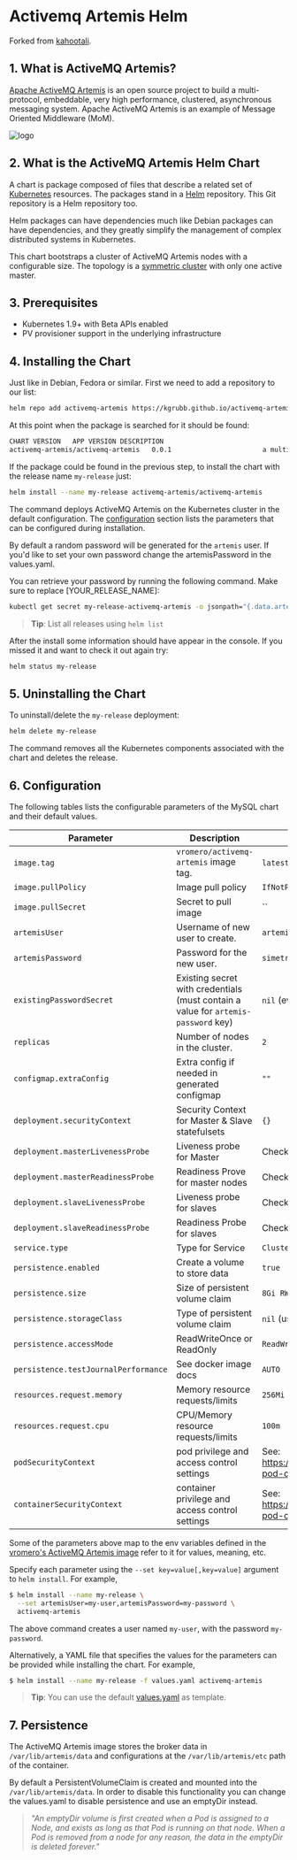 
# Activemq Artemis Helm

Forked from [kahootali](https://github.com/kahootali/activemq-artemis-helm).

## 1. What is ActiveMQ Artemis?

[Apache ActiveMQ Artemis](https://activemq.apache.org/artemis) is an open source project to build a multi-protocol, embeddable, very high performance, clustered, asynchronous messaging system. Apache ActiveMQ Artemis is an example of Message Oriented Middleware (MoM).

![logo](https://raw.githubusercontent.com/apache/activemq-artemis/master/docs/user-manual/en/images/activemq-logo.png)

## 2. What is the ActiveMQ Artemis Helm Chart

A chart is package composed of files that describe a related set of [Kubernetes](http://kubernetes.io) resources. The packages
stand in a [Helm](https://helm.sh) repository. This Git repository is a Helm repository too.

Helm packages can have dependencies much like Debian packages can have dependencies, and they greatly
simplify the management of complex distributed systems in Kubernetes.

This chart bootstraps a cluster of ActiveMQ Artemis nodes with a configurable size. The topology is a
[symmetric cluster](https://activemq.apache.org/artemis/docs/latest/clusters.html#cluster-topologies) with only one
active master.

## 3. Prerequisites

- Kubernetes 1.9+ with Beta APIs enabled
- PV provisioner support in the underlying infrastructure

## 4. Installing the Chart

Just like in Debian, Fedora or similar. First we need to add a repository to our list:

```bash
helm repo add activemq-artemis https://kgrubb.github.io/activemq-artemis-helm/
```
At this point when the package is searched for it should be found:

```bash
CHART VERSION	APP VERSION	DESCRIPTION
activemq-artemis/activemq-artemis	0.0.1        	           	a multi-protocol, embeddable, very high perform...
```

If the package could be found in the previous step, to install the chart with the release name `my-release` just:

```bash
helm install --name my-release activemq-artemis/activemq-artemis
```

The command deploys ActiveMQ Artemis on the Kubernetes cluster in the default configuration. The [configuration](#configuration) section lists the parameters that can be configured during installation.

By default a random password will be generated for the `artemis` user. If you'd like to set your own password change the artemisPassword
in the values.yaml.

You can retrieve your password by running the following command. Make sure to replace [YOUR_RELEASE_NAME]:

```bash
kubectl get secret my-release-activemq-artemis -o jsonpath="{.data.artemis-password}" | base64 --decode; echo
```

> **Tip**: List all releases using `helm list`

After the install some information should have appear in the console. If you missed it and want to check it out again try:

```bash
helm status my-release
```

## 5. Uninstalling the Chart

To uninstall/delete the `my-release` deployment:

```bash
helm delete my-release
```
The command removes all the Kubernetes components associated with the chart and deletes the release.

## 6. Configuration

The following tables lists the configurable parameters of the MySQL chart and their default values.

| Parameter                            | Description                                      | Default                                      |
| ------------------------------------ | ------------------------------------------------ | -------------------------------------------- |
| `image.tag`                          | `vromero/activemq-artemis` image tag.            | `latest`                                     |
| `image.pullPolicy`                   | Image pull policy                                | `IfNotPresent`                               |
| `image.pullSecret`                   | Secret to pull image                             | ``                                           |
| `artemisUser`                        | Username of new user to create.                  | `artemis`                                    |
| `artemisPassword`                    | Password for the new user.                       | `simetraehcapa`                              |
| `existingPasswordSecret`             | Existing secret with credentials (must contain a value for `artemis-password` key) | `nil` (evaluated as a template) |
| `replicas`                           | Number of nodes in the cluster.                  | `2`                                          |
| `configmap.extraConfig`              | Extra config if needed in generated configmap    | `""`                                         |
| `deployment.securityContext`         | Security Context for Master & Slave statefulsets | `{}`                                         |
| `deployment.masterLivenessProbe`     | Liveness probe for Master                        | Check Values                                 |
| `deployment.masterReadinessProbe`    | Readiness Prove for master nodes                 | Check Values                                 |
| `deployment.slaveLivenessProbe`      | Liveness probe for slaves                        | Check Values                                 |
| `deployment.slaveReadinessProbe`     | Readiness Probe for slaves                       | Check Values                                 |
| `service.type`                       | Type for Service                                 | `ClusterIP`                                  |
| `persistence.enabled`                | Create a volume to store data                    | `true`                                       |
| `persistence.size`                   | Size of persistent volume claim                  | `8Gi RW`                                     |
| `persistence.storageClass`           | Type of persistent volume claim                  | `nil`  (uses alpha storage class annotation) |
| `persistence.accessMode`             | ReadWriteOnce or ReadOnly                        | `ReadWriteOnce`                              |
| `persistence.testJournalPerformance` | See docker image docs                            | `AUTO`                                       |
| `resources.request.memory`           | Memory resource requests/limits                  | `256Mi`                                      |
| `resources.request.cpu`              | CPU/Memory resource requests/limits              | `100m`                                       |
| `podSecurityContext`                 | pod privilege and access control settings        | See: https://kubernetes.io/docs/tasks/configure-pod-container/security-context/ |
| `containerSecurityContext`           | container privilege and access control settings  | See: https://kubernetes.io/docs/tasks/configure-pod-container/security-context/ |


Some of the parameters above map to the env variables defined in the [vromero's ActiveMQ Artemis image](https://hub.docker.com/r/vromero/activemq-artemis/) refer to it for values, meaning, etc.

Specify each parameter using the `--set key=value[,key=value]` argument to `helm install`. For example,

```bash
$ helm install --name my-release \
  --set artemisUser=my-user,artemisPassword=my-password \
  activemq-artemis
```

The above command creates a user named `my-user`, with the password `my-password`.

Alternatively, a YAML file that specifies the values for the parameters can be provided while installing the chart. For example,

```bash
$ helm install --name my-release -f values.yaml activemq-artemis
```
> **Tip**: You can use the default [values.yaml](activemq-artemis/values.yaml) as template.

## 7. Persistence

The ActiveMQ Artemis image stores the broker data in `/var/lib/artemis/data` and configurations at the `/var/lib/artemis/etc` path of the container.

By default a PersistentVolumeClaim is created and mounted into the `/var/lib/artemis/data`. In order to disable this functionality
you can change the values.yaml to disable persistence and use an emptyDir instead.

> *"An emptyDir volume is first created when a Pod is assigned to a Node, and exists as long as that Pod is running on that node. When a Pod is removed from a node for any reason, the data in the emptyDir is deleted forever."*
